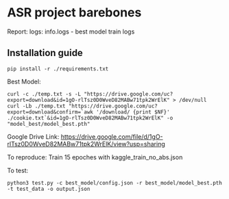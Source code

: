 # ASR project barebones

Report:
logs:
info.logs - best model train logs

## Installation guide

```shell
pip install -r ./requirements.txt
```

Best Model:
```shell
curl -c ./temp.txt -s -L "https://drive.google.com/uc?export=download&id=1gO-rlTsz0D0WveD82MABw71tpk2WrElK" > /dev/null
curl -Lb ./temp.txt "https://drive.google.com/uc?export=download&confirm=`awk '/download/ {print $NF}' ./cookie.txt`&id=1gO-rlTsz0D0WveD82MABw71tpk2WrElK" -o "model_best/model_best.pth"
```

Google Drive Link: https://drive.google.com/file/d/1gO-rlTsz0D0WveD82MABw71tpk2WrElK/view?usp=sharing

To reproduce: Train 15 epoches with kaggle_train_no_abs.json

To test:
```shell
python3 test.py -c best_model/config.json -r best_model/model_best.pth -t test_data -o output.json
```
